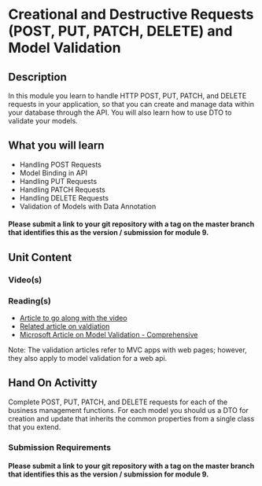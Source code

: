 # Creational and Destructive Requests (POST, PUT, PATCH, DELETE) and Model Validation 
## Description
In this module you learn to handle HTTP POST, PUT, PATCH, and DELETE requests in your application, so that you can create and manage data within your database through the API.  You will also learn how to use DTO to validate your models.
## What you will learn
* Handling POST Requests
* Model Binding in API
* Handling PUT Requests
* Handling PATCH Requests
* Handling DELETE Requests
* Validation of Models with Data Annotation

#### Please submit a link to your git repository with a tag on the master branch that identifies this as the version / submission for module 9.
## Unit Content
### Video(s)
### Reading(s)
* [Article to go along with the video](https://code-maze.com/net-core-web-development-part6/)
* [Related article on valdiation](https://code-maze.com/getting-started-with-asp-net-core-mvc/#DataAnnotations)
* [Microsoft Article on Model Validation - Comprehensive](https://docs.microsoft.com/en-us/aspnet/core/mvc/models/validation?view=aspnetcore-3.1)

Note: The validation articles refer to MVC apps with web pages; however, they also apply to model validation for a web api.

## Hand On Activitty
Complete POST, PUT, PATCH, and DELETE requests for each of the business management functions.   For each model you should us a  DTO for creation and update that inherits the common properties from a single class that you extend.

### Submission Requirements
#### Please submit a link to your git repository with a tag on the master branch that identifies this as the version / submission for module 9.

